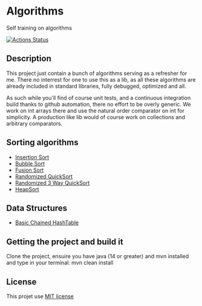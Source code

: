 # Algorithms
Self training on algorithms

[![Actions Status](https://github.com/nbousquetv/algorithms/workflows/maven/badge.svg)](https://github.com/nbousquetv/algorithms/actions)

## Description
This project just contain a bunch of algorithms serving as a refresher for me. 
There no interrest for one to use this as a lib, as all these algorithms are already included in standard libraries, 
fully debugged, optimized and all. 

As such while you'll find of course unit tests, and a continuous integration build thanks to github automation, 
there no effort to be overly generic. We work on int arrays there and use the natural order comparator on int for simplicity. 
A production like lib would of course work on collections and arbitrary comparators.

## Sorting algorithms
- [Insertion Sort](src/main/java/org/nbousquet/algorithms/sort/InsertionSort.java)
- [Bubble Sort](src/main/java/org/nbousquet/algorithms/sort/BubbleSort.java)
- [Fusion Sort](src/main/java/org/nbousquet/algorithms/sort/FusionSort.java)
- [Randomized QuickSort](src/main/java/org/nbousquet/algorithms/sort/QuickSort.java)
- [Randomized 3 Way QuickSort](src/main/java/org/nbousquet/algorithms/sort/ThreeWayQuickSort.java)
- [HeapSort](src/main/java/org/nbousquet/algorithms/sort/HeapSort.java)

## Data Structures
- [Basic Chained HashTable](src/main/java/org/nbousquet/algorithms/hashtable/HashTable.java)

## Getting the project and build it
Clone the project, ensuire you have java (14 or greater) and mvn installed and type in your terminal:
mvn clean install

## License

This projet use [MIT license](LICENSE)
